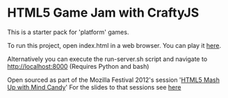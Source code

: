 # HTML5 Game Jam with CraftyJS

This is a starter pack for 'platform' games.

To run this project, open index.html in a web browser. You can play it [here](http://mindcandy.github.com/crafty-starter-game-platform/).

Alternatively you can execute the run-server.sh script and navigate to [http://localhost:8000](http://localhost:8000)  (Requires Python and bash)


Open sourced as part of the Mozilla Festival 2012's session '[HTML5 Mash Up with Mind Candy](http://lanyrd.com/2012/mozilla-festival/szcbt/)'
For the slides to that sessions see [here](http://www.rvl.io/markltbaker/mashupwithmindcandy)
